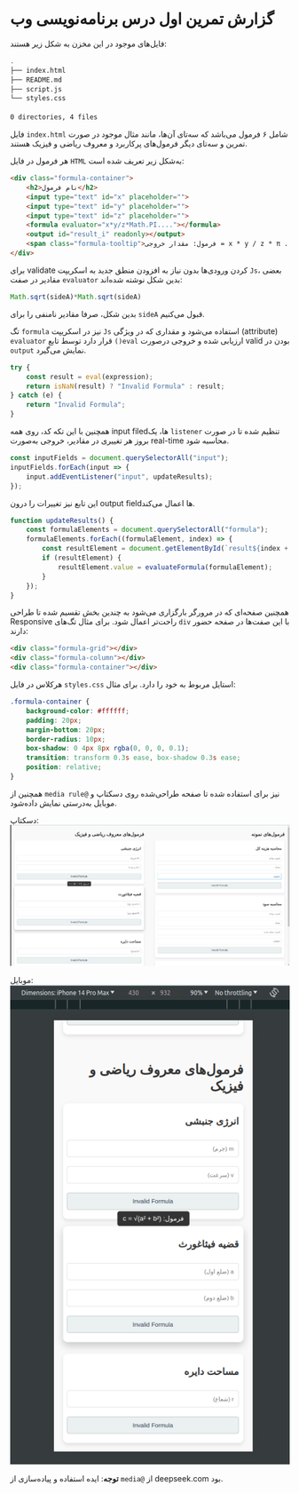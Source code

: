 # گزارش تمرین اول درس برنامه‌نویسی وب

فایل‌های موجود در این مخزن به شکل زیر هستند:
```bash
.
├── index.html
├── README.md
├── script.js
└── styles.css

0 directories, 4 files
```

فایل `index.html` شامل ۶ فرمول می‌باشد که سه‌تای آن‌ها، مانند مثال موجود در صورت تمرین و سه‌تای دیگر فرمول‌های پرکاربرد و معروف ریاضی و فیزیک هستند.

هر فرمول در فایل `HTML` به‌شکل زیر تعریف شده است:
```html
<div class="formula-container">
    <h2>نام فرمول</h2>
    <input type="text" id="x" placeholder="">
    <input type="text" id="y" placeholder="">
    <input type="text" id="z" placeholder="">
    <formula evaluator="x*y/z*Math.PI...."></formula>
    <output id="result_i" readonly></output>
    <span class="formula-tooltip">فرمول: مقدار خروجی = x * y / z * π ...</span>
</div>
```
برای validate کردن ورودی‌ها بدون نیاز به افزودن منطق جدید به اسکریپت `Js`، بعضی مقادیر در صفت `evaluator` بدین شکل نوشته شده‌اند:

```js
Math.sqrt(sideA)*Math.sqrt(sideA)
```
بدین شکل، صرفا مقادیر نامنفی را برای `sideA` قبول می‌کنیم.

تگ `formula` نیز در اسکریپت `Js`  استفاده می‌شود و مقداری که در ویژگی (attribute) `evaluator` قرار دارد توسط تابع `()eval` ارزیابی شده و خروجی درصورت valid بودن در `output` نمایش می‌گیرد.

```js
try {
    const result = eval(expression);
    return isNaN(result) ? "Invalid Formula" : result;
} catch (e) {
    return "Invalid Formula";
}
```

همچنین با این تکه کد، روی همه input filedها، یک `listener` تنظیم شده تا در صورت بروز هر تغییری در مقادیر، خروجی به‌صورت real-time محاسبه شود.
```js
const inputFields = document.querySelectorAll("input");
inputFields.forEach(input => {
    input.addEventListener("input", updateResults);
});
```

این تابع نیز تغییرات را درون output fieldها اعمال می‌کند.
```js
function updateResults() {
    const formulaElements = document.querySelectorAll("formula");
    formulaElements.forEach((formulaElement, index) => {
        const resultElement = document.getElementById(`result${index + 1}`);
        if (resultElement) {
            resultElement.value = evaluateFormula(formulaElement);
        }
    });
}
```

همچنین صفحه‌ای که در مرورگر بارگزاری می‌شود به چندین بخش تقسیم شده تا طراحی Responsive راحت‌تر اعمال شود. برای مثال تگ‌های `div` با این صفت‌ها در صفحه حضور دارند:
```html
<div class="formula-grid"></div>
<div class="formula-column"></div>
<div class="formula-container"></div>
```

هرکلاس در فایل `styles.css` استایل مربوط به خود را دارد. برای مثال:
```css
.formula-container {
    background-color: #ffffff;
    padding: 20px;
    margin-bottom: 20px;
    border-radius: 10px;
    box-shadow: 0 4px 8px rgba(0, 0, 0, 0.1);
    transition: transform 0.3s ease, box-shadow 0.3s ease;
    position: relative;
}
```

همچنین از `media rule@` نیز برای استفاده شده تا صفحه طراحی‌شده روی دسکتاپ و موبایل به‌درستی نمایش داده‌شود.

دسکتاپ:
![Desktop](1.png)

موبایل:
![Mobile](2.png)

**توجه**: ایده استفاده و پیاده‌سازی از `media@` از deepseek.com بود.